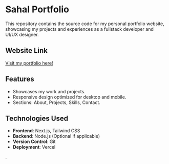# Sahal Portfolio

This repository contains the source code for my personal portfolio website, showcasing my projects and experiences as a fullstack developer and UI/UX designer.

## Website Link
[Visit my portfolio here!](https://sahal-portfolio-bq3inpb0j-muhammad-sahal-nurdins-projects.vercel.app/)

## Features
- Showcases my work and projects.
- Responsive design optimized for desktop and mobile.
- Sections: About, Projects, Skills, Contact.

## Technologies Used
- **Frontend**: Next.js, Tailwind CSS
- **Backend**: Node.js (Optional if applicable)
- **Version Control**: Git
- **Deployment**: Vercel

.
